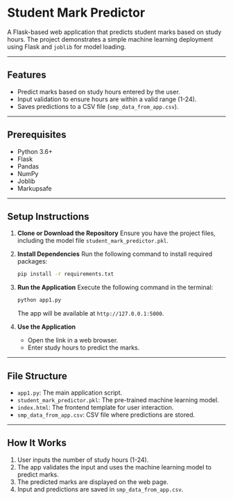 
# Student Mark Predictor

A Flask-based web application that predicts student marks based on study hours. The project demonstrates a simple machine learning deployment using Flask and `joblib` for model loading.

---

## Features

- Predict marks based on study hours entered by the user.
- Input validation to ensure hours are within a valid range (1-24).
- Saves predictions to a CSV file (`smp_data_from_app.csv`).

---

## Prerequisites

- Python 3.6+
- Flask
- Pandas
- NumPy
- Joblib
- Markupsafe

---

## Setup Instructions

1. **Clone or Download the Repository**
   Ensure you have the project files, including the model file `student_mark_predictor.pkl`.

2. **Install Dependencies**
   Run the following command to install required packages:
   ```bash
   pip install -r requirements.txt
   ```

3. **Run the Application**
   Execute the following command in the terminal:
   ```bash
   python app1.py
   ```
   The app will be available at `http://127.0.0.1:5000`.

4. **Use the Application**
   - Open the link in a web browser.
   - Enter study hours to predict the marks.

---

## File Structure

- `app1.py`: The main application script.
- `student_mark_predictor.pkl`: The pre-trained machine learning model.
- `index.html`: The frontend template for user interaction.
- `smp_data_from_app.csv`: CSV file where predictions are stored.

---

## How It Works

1. User inputs the number of study hours (1-24).
2. The app validates the input and uses the machine learning model to predict marks.
3. The predicted marks are displayed on the web page.
4. Input and predictions are saved in `smp_data_from_app.csv`.
